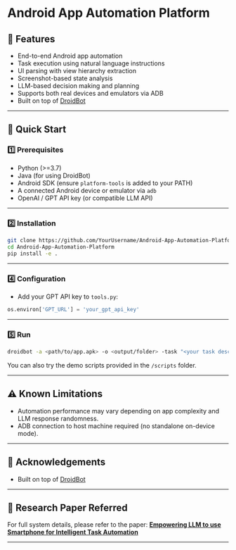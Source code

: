 
# Android App Automation Platform

## 🔧 Features

*  End-to-end Android app automation
*  Task execution using natural language instructions
*  UI parsing with view hierarchy extraction
*  Screenshot-based state analysis
*  LLM-based decision making and planning
*  Supports both real devices and emulators via ADB
*  Built on top of [DroidBot](https://github.com/honeynet/droidbot)


---

## 🚀 Quick Start

### 1️⃣ Prerequisites

* Python (>=3.7)
* Java (for using DroidBot)
* Android SDK (ensure `platform-tools` is added to your PATH)
* A connected Android device or emulator via `adb`
* OpenAI / GPT API key (or compatible LLM API)

---

### 2️⃣ Installation

```bash
git clone https://github.com/YourUsername/Android-App-Automation-Platform.git
cd Android-App-Automation-Platform
pip install -e .
```

---

### 4️⃣ Configuration

* Add your GPT API key to `tools.py`:

```python
os.environ['GPT_URL'] = 'your_gpt_api_key'
```

---

### 5️⃣ Run

```bash
droidbot -a <path/to/app.apk> -o <output/folder> -task "<your task description>" -keep_env -keep_app
```

You can also try the demo scripts provided in the `/scripts` folder.

---

## ⚠ Known Limitations

* Automation performance may vary depending on app complexity and LLM response randomness.
* ADB connection to host machine required (no standalone on-device mode).

---

## 🤝 Acknowledgements

* Built on top of [DroidBot](https://github.com/honeynet/droidbot)

---

## 🔬 Research Paper Referred

For full system details, please refer to the paper:
**[Empowering LLM to use Smartphone for Intelligent Task Automation](https://arxiv.org/abs/2308.15272)**

---
